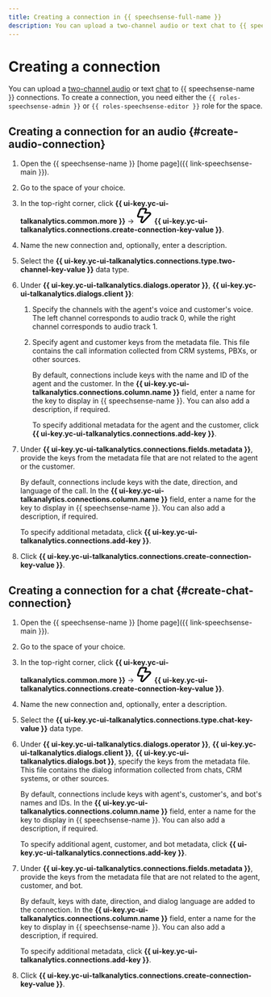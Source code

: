 ```yaml
---
title: Creating a connection in {{ speechsense-full-name }}
description: You can upload a two-channel audio or text chat to {{ speechsense-name }} connections.
---
```


# Creating a connection

You can upload a [two-channel audio](#create-connection-audio) or text [chat](#create-connection-chat) to {{ speechsense-name }} connections. To create a connection, you need either the `{{ roles-speechsense-admin }}` or `{{ roles-speechsense-editor }}` role for the space.

## Creating a connection for an audio {#create-audio-connection}

1. Open the {{ speechsense-name }} [home page]({{ link-speechsense-main }}).
1. Go to the space of your choice.
1. In the top-right corner, click **{{ ui-key.yc-ui-talkanalytics.common.more }}** → ![create](../../../_assets/console-icons/thunderbolt.svg) **{{ ui-key.yc-ui-talkanalytics.connections.create-connection-key-value }}**.
1. Name the new connection and, optionally, enter a description.
1. Select the **{{ ui-key.yc-ui-talkanalytics.connections.type.two-channel-key-value }}** data type.
1. Under **{{ ui-key.yc-ui-talkanalytics.dialogs.operator }}**, **{{ ui-key.yc-ui-talkanalytics.dialogs.client }}**:

    1. Specify the channels with the agent's voice and customer's voice. The left channel corresponds to audio track 0, while the right channel corresponds to audio track 1.
    1. Specify agent and customer keys from the metadata file. This file contains the call information collected from CRM systems, PBXs, or other sources.

       By default, connections include keys with the name and ID of the agent and the customer. In the **{{ ui-key.yc-ui-talkanalytics.connections.column.name }}** field, enter a name for the key to display in {{ speechsense-name }}. You can also add a description, if required.

       To specify additional metadata for the agent and the customer, click **{{ ui-key.yc-ui-talkanalytics.connections.add-key }}**.

1. Under **{{ ui-key.yc-ui-talkanalytics.connections.fields.metadata }}**, provide the keys from the metadata file that are not related to the agent or the customer.

    By default, connections include keys with the date, direction, and language of the call. In the **{{ ui-key.yc-ui-talkanalytics.connections.column.name }}** field, enter a name for the key to display in {{ speechsense-name }}. You can also add a description, if required.

    To specify additional metadata, click **{{ ui-key.yc-ui-talkanalytics.connections.add-key }}**.

1. Click **{{ ui-key.yc-ui-talkanalytics.connections.create-connection-key-value }}**.

## Creating a connection for a chat {#create-chat-connection}

1. Open the {{ speechsense-name }} [home page]({{ link-speechsense-main }}).
1. Go to the space of your choice.
1. In the top-right corner, click **{{ ui-key.yc-ui-talkanalytics.common.more }}** → ![create](../../../_assets/console-icons/thunderbolt.svg) **{{ ui-key.yc-ui-talkanalytics.connections.create-connection-key-value }}**.
1. Name the new connection and, optionally, enter a description.
1. Select the **{{ ui-key.yc-ui-talkanalytics.connections.type.chat-key-value }}** data type.
1. Under **{{ ui-key.yc-ui-talkanalytics.dialogs.operator }}**, **{{ ui-key.yc-ui-talkanalytics.dialogs.client }}**, **{{ ui-key.yc-ui-talkanalytics.dialogs.bot }}**, specify the keys from the metadata file. This file contains the dialog information collected from chats, CRM systems, or other sources.

    By default, connections include keys with agent's, customer's, and bot's names and IDs. In the **{{ ui-key.yc-ui-talkanalytics.connections.column.name }}** field, enter a name for the key to display in {{ speechsense-name }}. You can also add a description, if required.

    To specify additional agent, customer, and bot metadata, click **{{ ui-key.yc-ui-talkanalytics.connections.add-key }}**.

1. Under **{{ ui-key.yc-ui-talkanalytics.connections.fields.metadata }}**, provide the keys from the metadata file that are not related to the agent, customer, and bot.

    By default, keys with date, direction, and dialog language are added to the connection. In the **{{ ui-key.yc-ui-talkanalytics.connections.column.name }}** field, enter a name for the key to display in {{ speechsense-name }}. You can also add a description, if required.

    To specify additional metadata, click **{{ ui-key.yc-ui-talkanalytics.connections.add-key }}**.

1. Click **{{ ui-key.yc-ui-talkanalytics.connections.create-connection-key-value }}**.
